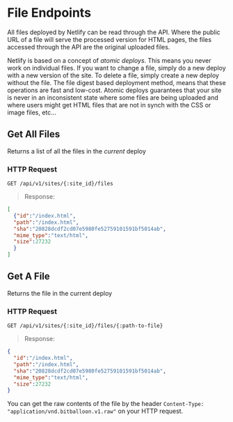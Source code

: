 # File Endpoints

All files deployed by Netlify can be read through the API. Where the public URL of a file will serve the processed version for HTML pages, the files accessed through the API are the original uploaded files.

Netlify is based on a concept of *atomic deploys*. This means you never work on individual files. If you want to change a file, simply do a new deploy with a new version of the site. To delete a file, simply create a new deploy without the file. The file digest based deployment method, means that these operations are fast and low-cost. Atomic deploys guarantees that your site is never in an inconsistent state where some files are being uploaded and where users might get HTML files that are not in synch with the CSS or image files, etc...

<!-- TODO: can we link the 'file digest based deployment method' somewhere? -->

## Get All Files

Returns a list of all the files in the *current* deploy

### HTTP Request
`GET /api/v1/sites/{:site_id}/files`

> Response:

```json
[
  {"id":"/index.html",
  "path":"/index.html",
  "sha":"20828dcdf2cd07e5980fe52759101591bf5014ab",
  "mime_type":"text/html",
  "size":27232
  }
]
```

## Get A File

Returns the file in the current deploy
<!-- TODO @matt: can we do access a file from any deploy through the API? -->

### HTTP Request
`GET /api/v1/sites/{:site_id}/files/{:path-to-file}`

> Response:

```json
{
  "id":"/index.html",
  "path":"/index.html",
  "sha":"20828dcdf2cd07e5980fe52759101591bf5014ab",
  "mime_type":"text/html",
  "size":27232
}
```

<!-- TODO add example here -->

<aside class=notice>
You can get the raw contents of the file by the header <code>Content-Type: "application/vnd.bitballoon.v1.raw"</code> on your HTTP request.
</aside>
